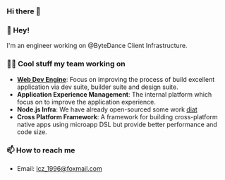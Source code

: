 ### Hi there 👋

<!--
**Amour1688/Amour1688** is a ✨ _special_ ✨ repository because its `README.md` (this file) appears on your GitHub profile.

Here are some ideas to get you started:

- 🔭 I’m currently working on ...
- 🌱 I’m currently learning ...
- 👯 I’m looking to collaborate on ...
- 🤔 I’m looking for help with ...
- 💬 Ask me about ...
- 📫 How to reach me: ...
- 😄 Pronouns: ...
- ⚡ Fun fact: ...
-->

### 👋 Hey!

I'm an engineer working on @ByteDance Client Infrastructure.

### 👨‍💻 Cool stuff my team working on

- **[Web Dev Engine](https://zhuanlan.zhihu.com/p/88616149)**: Focus on improving the process of build excellent application via dev suite, builder suite and design suite.
- **Application Experience Management**: The internal platform which focus on to improve the application experience.
- **Node.js Infra**: We have already open-sourced some work [diat](https://github.com/bytedance/diat)
- **Cross Platform Framework**: A framework for building cross-platform native apps using microapp DSL but provide better performance and code size.

### 📫 How to reach me

- Email: [lcz_1996@foxmail.com](mailto:lcz_1996@foxmail.com)
